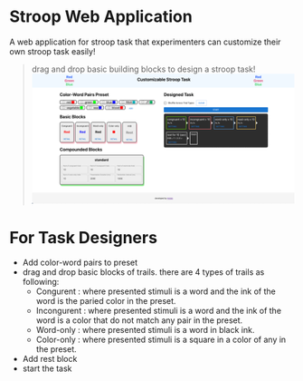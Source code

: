 # Stroop Web Application
A web application for stroop task that experimenters can customize their own stroop task easily! 
> drag and drop basic building blocks to design a stroop task!
![screenshot](./public/screenshot.png)



# For Task Designers
- Add color-word pairs to preset
- drag and drop basic blocks of trails. there are 4 types of trails as following:
    - Congurent : where presented stimuli is a word and the ink of the word is the paried color in the preset.
    - Incongurent : where presented stimuli is a word and the ink of the word is a color that do not match any pair in the preset.
    - Word-only : where presented stimuli is a word in black ink.
    - Color-only : where presented stimuli is a square in a color of any in the preset.
- Add rest block
- start the task


